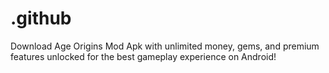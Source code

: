 # .github
Download Age Origins Mod Apk with unlimited money, gems, and premium features unlocked for the best gameplay experience on Android!
